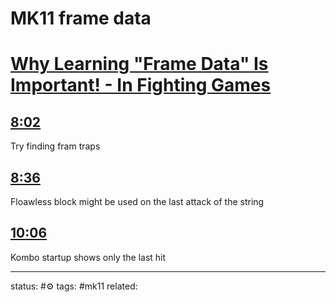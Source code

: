 # MK11 frame data
<!-- Generated by <a href="https://www.yinote.co/#installation">YiNote</a> -->

# [Why Learning "Frame Data" Is Important! - In Fighting Games](https://www.youtube.com/watch?v=WIZrnYk-GkI)

## [8:02](https://www.youtube.com/watch?v=WIZrnYk-GkI&t=482)

Try finding fram traps

## [8:36](https://www.youtube.com/watch?v=WIZrnYk-GkI&t=516)

Floawless block might be used on the last attack of the string 

## [10:06](https://www.youtube.com/watch?v=WIZrnYk-GkI&t=606)

Kombo startup shows only the last hit



---
status: #⚙️ 
tags: #mk11 
related: 
